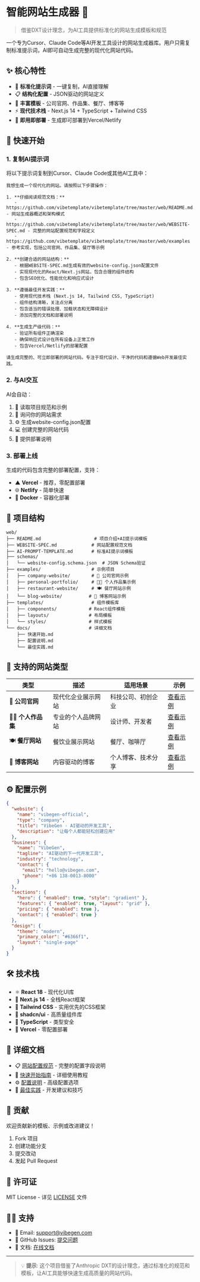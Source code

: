 # 智能网站生成器 🚀

> 借鉴DXT设计理念，为AI工具提供标准化的网站生成模板和规范

一个专为Cursor、Claude Code等AI开发工具设计的网站生成器库。用户只需复制标准提示词，AI即可自动生成完整的现代化网站代码。

## ✨ 核心特性

- 🎯 **标准化提示词** - 一键复制，AI直接理解
- 📋 **结构化配置** - JSON驱动的网站定义
- 🎨 **丰富模板** - 公司官网、作品集、餐厅、博客等
- ⚡ **现代技术栈** - Next.js 14 + TypeScript + Tailwind CSS
- 🚀 **即用即部署** - 生成即可部署到Vercel/Netlify

## 🚀 快速开始

### 1. 复制AI提示词

将以下提示词复制到Cursor、Claude Code或其他AI工具中：

```
我想生成一个现代化的网站。请按照以下步骤操作：

1. **仔细阅读规范文档：**
   - https://github.com/vibetemplate/vibetemplate/tree/master/web/README.md - 网站生成器概述和架构模式
   - https://github.com/vibetemplate/vibetemplate/tree/master/web/WEBSITE-SPEC.md - 完整的网站配置规范和字段定义
   - https://github.com/vibetemplate/vibetemplate/tree/master/web/examples - 参考实现，包括公司官网、作品集、餐厅等示例

2. **创建合适的网站结构：**
   - 根据WEBSITE-SPEC.md生成有效的website-config.json配置文件
   - 实现现代化的React/Next.js网站，包含合理的组件结构
   - 包含SEO优化、性能优化和响应式设计

3. **遵循最佳开发实践：**
   - 使用现代技术栈 (Next.js 14, Tailwind CSS, TypeScript)
   - 组件结构清晰，关注点分离
   - 包含适当的错误处理、加载状态和无障碍设计
   - 添加完整的文档和部署说明

4. **生成生产级代码：**
   - 验证所有组件正确渲染
   - 确保响应式设计在所有设备上正常工作
   - 包含Vercel/Netlify的部署配置

请生成完整的、可立即部署的网站代码。专注于现代设计、干净的代码和遵循Web开发最佳实践。
```

### 2. 与AI交互

AI会自动：
1. 📖 读取项目规范和示例
2. 🤖 询问你的网站需求
3. ⚙️ 生成website-config.json配置
4. 💻 创建完整的网站代码
5. 📝 提供部署说明

### 3. 部署上线

生成的代码包含完整的部署配置，支持：
- ▲ **Vercel** - 推荐，零配置部署
- 🌐 **Netlify** - 简单快速
- 🐳 **Docker** - 容器化部署

## 📁 项目结构

```
web/
├── README.md                    # 项目介绍+AI提示词模板
├── WEBSITE-SPEC.md             # 网站配置规范文档
├── AI-PROMPT-TEMPLATE.md       # 标准AI提示词模板
├── schemas/
│   └── website-config.schema.json  # JSON Schema验证
├── examples/                   # 示例项目
│   ├── company-website/        # 🏢 公司官网示例
│   ├── personal-portfolio/     # 👨‍💻 个人作品集示例  
│   ├── restaurant-website/     # 🍽️ 餐厅网站示例
│   └── blog-website/          # 📝 博客网站示例
├── templates/                  # 组件模板库
│   ├── components/            # React组件模板
│   ├── layouts/               # 布局模板
│   └── styles/                # 样式模板
└── docs/                      # 详细文档
    ├── 快速开始.md
    ├── 配置说明.md
    └── 最佳实践.md
```

## 🎨 支持的网站类型

| 类型 | 描述 | 适用场景 | 示例 |
|------|------|----------|------|
| 🏢 **公司官网** | 现代化企业展示网站 | 科技公司、初创企业 | [查看示例](examples/company-website/) |
| 👨‍💻 **个人作品集** | 专业的个人品牌网站 | 设计师、开发者 | [查看示例](examples/personal-portfolio/) |
| 🍽️ **餐厅网站** | 餐饮业展示网站 | 餐厅、咖啡厅 | [查看示例](examples/restaurant-website/) |
| 📝 **博客网站** | 内容驱动的博客 | 个人博客、技术分享 | [查看示例](examples/blog-website/) |

## ⚙️ 配置示例

```json
{
  "website": {
    "name": "vibegen-official",
    "type": "company",
    "title": "VibeGen - AI驱动的开发工具",
    "description": "让每个人都能轻松创建应用"
  },
  "business": {
    "name": "VibeGen",
    "tagline": "AI驱动的下一代开发工具",
    "industry": "technology",
    "contact": {
      "email": "hello@vibegen.com",
      "phone": "+86 138-0013-8000"
    }
  },
  "sections": {
    "hero": { "enabled": true, "style": "gradient" },
    "features": { "enabled": true, "layout": "grid" },
    "pricing": { "enabled": true },
    "contact": { "enabled": true }
  },
  "design": {
    "theme": "modern",
    "primary_color": "#6366f1",
    "layout": "single-page"
  }
}
```

## 🛠️ 技术栈

- ⚛️ **React 18** - 现代化UI库
- 🎯 **Next.js 14** - 全栈React框架
- 🎨 **Tailwind CSS** - 实用优先的CSS框架
- 🧩 **shadcn/ui** - 高质量组件库
- 📝 **TypeScript** - 类型安全
- 🚀 **Vercel** - 零配置部署

## 📖 详细文档

- 📋 [网站配置规范](WEBSITE-SPEC.md) - 完整的配置字段说明
- 🚀 [快速开始指南](docs/快速开始.md) - 详细使用教程
- ⚙️ [配置说明](docs/配置说明.md) - 高级配置选项
- 🎯 [最佳实践](docs/最佳实践.md) - 开发建议和技巧

## 🤝 贡献

欢迎贡献新的模板、示例或改进建议！

1. Fork 项目
2. 创建功能分支
3. 提交改动
4. 发起 Pull Request

## 📄 许可证

MIT License - 详见 [LICENSE](LICENSE) 文件

## 🙋‍♂️ 支持

- 📧 Email: support@vibegen.com
- 💬 GitHub Issues: [提交问题](https://github.com/vibetemplate/vibetemplate/issues)
- 📖 文档: [在线文档](https://docs.vibegen.com)

---

> 💡 **提示**: 这个项目借鉴了Anthropic DXT的设计理念，通过标准化的规范和模板，让AI工具能够快速生成高质量的网站代码。